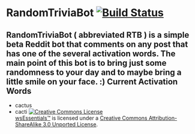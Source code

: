 RandomTriviaBot [![Build Status](https://travis-ci.org/WinneonSword/RandomTriviaBot.png?branch=master)](https://travis-ci.org/WinneonSword/RandomTriviaBot)
===============
**RandomTriviaBot ( abbreviated RTB )** is a simple beta Reddit bot that comments on any post that has one of the several activation words. The main point of this bot is to bring just some randomness to your day and to maybe bring a little smile on your face. :)
Current Activation Words
------------------------
* cactus
* cacti
<a rel="license" href="http://creativecommons.org/licenses/by-sa/3.0/deed.en_US"><img alt="Creative Commons License" style="border-width:0" src="http://i.creativecommons.org/l/by-sa/3.0/80x15.png" /></a><br /><a rel="releases" href="https://github.com/WinneonSword/wsEssentials/releases">wsEssentials™</a> is licensed under a <a rel="license" href="http://creativecommons.org/licenses/by-sa/3.0/deed.en_US">Creative Commons Attribution-ShareAlike 3.0 Unported License</a>.